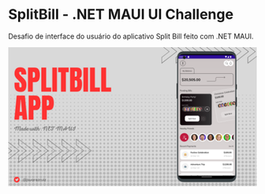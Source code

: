 # SplitBill - .NET MAUI UI Challenge

Desafio de interface do usuário do aplicativo Split Bill feito com .NET MAUI.

![Movies App](images/maui-split-bill-app-promo.png)
